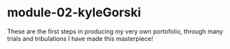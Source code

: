 # module-02-kyleGorski

These are the first steps in producing my very own portofolio, through many trials and tribulations I have made this masterpiece! 
